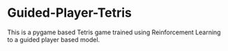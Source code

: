 # Guided-Player-Tetris
This is a pygame based Tetris game trained using Reinforcement Learning to a guided player based model. 
